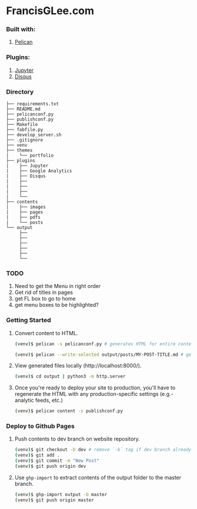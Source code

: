 # FrancisGLee.com

### Built with:

1.  [Pelican](https://blog.getpelican.com/)

### Plugins:

1.  [Jupyter](https://github.com/danielfrg/pelican-ipynb)
2.  [Disqus](https://github.com/getpelican/pelican-plugins/tree/master/disqus_static)

### Directory

```
├── requirements.txt
├── README.md
├── pelicanconf.py
├── publishconf.py
├── Makefile
├── fabfile.py
├── develop_server.sh
├── .gitignore
├── venv
├── themes
|    └── portfolio
├── plugins
|    ├── Jupyter
|    ├── Google Analytics
|    ├── Disqus
|    ├──
|    ├──
|    ├──
|    └──
├── contents
|    ├── images
|    ├── pages
|    ├── pdfs
|    └── posts
└── output
     ├──
     ├──
     ├──
     ├──
     ├──
     └──
```

### TODO

1.  Need to get the Menu in right order
2.  Get rid of titles in pages
3.  get FL box to go to home
4.  get menu boxes to be highlighted?

### Getting Started

1.  Convert content to HTML.

    ```bash
    (venv)$ pelican -s pelicanconf.py # generates HTML for entire content
    ```

    ```bash
    (venv)$ pelican --write-selected output/posts/MY-POST-TITLE.md # generates HTML for single article, MY-POST-TITLE
    ```

2.  View generated files locally (http://localhost:8000/).

    ```bash
    (venv)$ cd output | python3 -m http.server
    ```

3.  Once you're ready to deploy your site to production, you'll have to regenerate the HTML with any production-specific settings (e.g.- analytic feeds, etc.)

    ```bash
    (venv)$ pelican content -s publishconf.py
    ```

### Deploy to Github Pages

1.  Push contents to dev branch on website repository.

    ```bash
    (venv)$ git checkout -b dev # remove `-b` tag if dev branch already exists.
    (venv)$ git add .
    (venv)$ git commit -m "New Post"
    (venv)$ git push origin dev
    ```

2.  Use `ghp-import` to extract contents of the output folder to the master branch.

    ```bash
    (venv)$ ghp-import output -b master
    (venv)$ git push origin master
    ```

